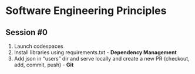# Software Engineering Principles
## Session #0
1. Launch codespaces
2. Install libraries using requirements.txt - **Dependency Management**
3. Add json in “users” dir and serve locally 
and create a new PR (checkout, add, commit, push) - **Git**